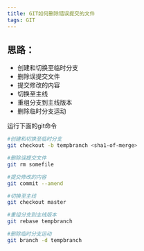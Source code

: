 ```yaml
---
title: GIT如何删除错误提交的文件
tags: GIT
---
```

## 思路：
 - 创建和切换至临时分支
 - 删除误提交文件
 - 提交修改的内容
 - 切换至主线
 - 重组分支到主线版本
 - 删除临时分支运动



运行下面的git命令

``` bash
#创建和切换至临时分支
git checkout -b tempbranch <sha1-of-merge>

#删除误提交文件
git rm somefile

#提交修改的内容
git commit --amend

#切换至主线
git checkout master

#重组分支到主线版本
git rebase tempbranch

#删除临时分支运动
git branch -d tempbranch
```
